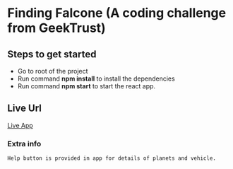 # Finding Falcone (A coding challenge from GeekTrust)

## Steps to get started

- Go to root of the project
- Run command **npm install** to install the dependencies
- Run command **npm start** to start the react app.

## Live Url

[Live App](rosh-finding-falcone.netlify.app)

### Extra info
```
Help button is provided in app for details of planets and vehicle.
```
